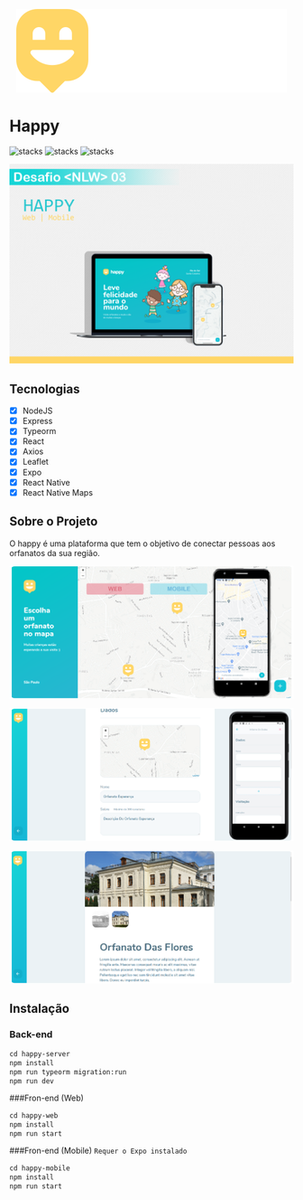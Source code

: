<p align="center">
  <img src="happy-web/src/images/logo.svg"/>
</p>

# Happy
![stacks](https://img.shields.io/badge/React.js--green) ![stacks](https://img.shields.io/badge/React%20Native--green) ![stacks](https://img.shields.io/badge/Expo--green)

<p align="center">
  <img src="banners/main-banner-v2.png"/>
</p>

## Tecnologias
- [x] NodeJS
- [x] Express
- [x] Typeorm
- [x] React
- [x] Axios
- [x] Leaflet
- [x] Expo
- [x] React Native
- [x] React Native Maps

## Sobre o Projeto
O happy é uma plataforma que tem o objetivo de conectar pessoas aos orfanatos da sua região.

<p align="center">
  <img src="banners/web-app.png"/>
</p>

<p align="center">
  <img src="banners/cadastro-web-app.png"/>
</p>

<p align="center">
  <img src="banners/descricao-orfanato.png"/>
</p>

## Instalação
### Back-end 
```
cd happy-server
npm install
npm run typeorm migration:run
npm run dev
```

###Fron-end (Web)
```
cd happy-web
npm install
npm run start
```

###Fron-end (Mobile) `Requer o Expo instalado`
```
cd happy-mobile
npm install
npm run start
```
